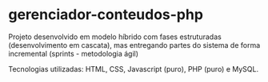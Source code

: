 # gerenciador-conteudos-php

Projeto desenvolvido em modelo híbrido com fases estruturadas (desenvolvimento em cascata), mas entregando partes do sistema de forma incremental (sprints - metodologia ágil)

Tecnologias utilizadas: HTML, CSS, Javascript (puro), PHP (puro) e MySQL.
